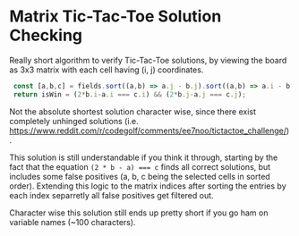 # Matrix Tic-Tac-Toe Solution Checking
Really short algorithm to verify Tic-Tac-Toe solutions, by viewing the board as 3x3 matrix
with each cell having (i, j) coordinates. 

```js
 const [a,b,c] = fields.sort((a,b) => a.j - b.j).sort((a,b) => a.i - b.i)
 return isWin = (2*b.i-a.i === c.i) && (2*b.j-a.j === c.j);
```

Not the absolute shortest solution character wise, 
since there exist completely unhinged solutions 
(i.e. https://www.reddit.com/r/codegolf/comments/ee7noo/tictactoe_challenge/).

This solution is still understandable if you think it through, starting
by the fact that the equation `(2 * b - a) === c` finds all correct solutions,
but includes some false positives (a, b, c being the selected cells in sorted order).
Extending this logic to the matrix indices after sorting the entries by
each index separretly all false positives get filtered out.

Character wise this solution still ends up pretty short if you go ham on variable names (~100 characters).

